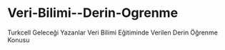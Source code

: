 # Veri-Bilimi--Derin-Ogrenme
Turkcell Geleceği Yazanlar Veri Bilimi Eğitiminde Verilen Derin Öğrenme Konusu
